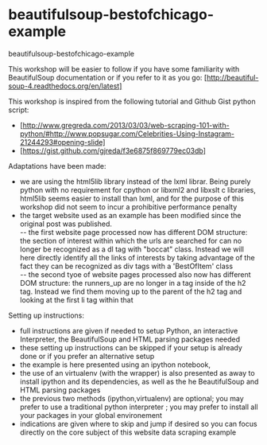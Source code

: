 beautifulsoup-bestofchicago-example
===================================

beautifulsoup-bestofchicago-example

This workshop will be easier to follow if you have some familiarity with BeautifulSoup documentation or if you refer to it as you go: [http://beautiful-soup-4.readthedocs.org/en/latest]  

This workshop is inspired from the following tutorial and Github Gist python script:  
- [http://www.gregreda.com/2013/03/03/web-scraping-101-with-python/#http://www.popsugar.com/Celebrities-Using-Instagram-21244293#opening-slide]  
- [https://gist.github.com/gjreda/f3e6875f869779ec03db]  

Adaptations have been made:  
- we are using the html5lib library instead of the lxml librar. Being purely python with no requirement for cpython or libxml2 and libxslt c libraries, html5lib seems easier to install than lxml, and for the purpose of this workshop  did not seem to incur a prohibitive performance penalty  
- the target website used as an example has been modified since the original post was published.  
-- the first website page processed now has different DOM structure: the section of interest within which the urls are searched for can no longer be recognized as a dl tag with \"boccat\" class. Instead we will here directly identify all the links of interests by taking advantage of the fact they can be recognized as div tags with a 'BestOfItem' class  
-- the second tyoe of website pages processed also now has different DOM structure: the runners_up are no longer in a tag inside of the h2 tag. Instead we find them moving up to the parent of the h2 tag and looking at the first li tag within that  

Setting up instructions:
- full instructions are given if needed to setup Python, an interactive Interpreter, the BeautifulSoup and HTML parsing packages needed
- these setting up instructions can be skipped if your setup is already done or if you prefer an alternative setup
- the example is here presented using an ipython notebook,
- the use of an virtualenv (with the wrapper) is also presented as away to install ipython and its dependencies, as well as the he BeautifulSoup and HTML parsing packages
- the previous two methods (ipython,virtualenv) are optional; you may prefer to use a traditional python interpreter ; you may prefer to install all your packages in your global environement 
- indications are given where to skip and jump if desired so you can focus directly on the core subject of this website data scraping example
